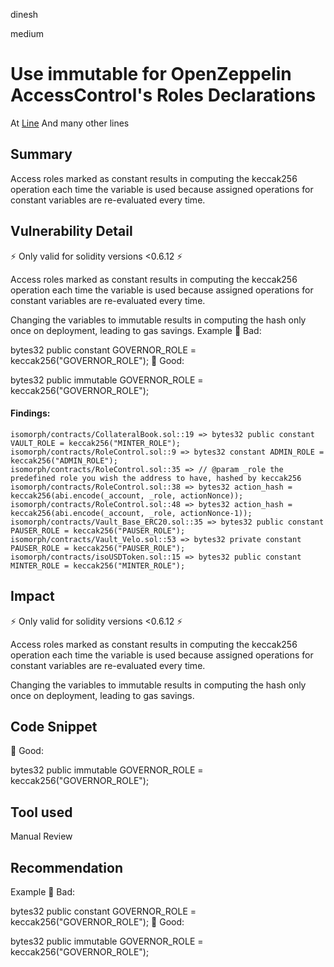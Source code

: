 dinesh

medium

# Use immutable for OpenZeppelin AccessControl's Roles Declarations

At [Line](https://github.com/kree-dotcom/isomorph/blob/789338c8979ab75b8187781a2500908bb26dcdea/contracts/CollateralBook.sol#L19)
And many other lines

## Summary
Access roles marked as constant results in computing the keccak256 operation each time the variable is used because assigned operations for constant variables are re-evaluated every time.

## Vulnerability Detail
⚡️ Only valid for solidity versions <0.6.12 ⚡️

Access roles marked as constant results in computing the keccak256 operation each time the variable is used because assigned operations for constant variables are re-evaluated every time.

Changing the variables to immutable results in computing the hash only once on deployment, leading to gas savings.
Example
🤦 Bad:

bytes32 public constant GOVERNOR_ROLE = keccak256("GOVERNOR_ROLE");
🚀 Good:

bytes32 public immutable GOVERNOR_ROLE = keccak256("GOVERNOR_ROLE");
#### Findings:
```solidity
isomorph/contracts/CollateralBook.sol::19 => bytes32 public constant VAULT_ROLE = keccak256("MINTER_ROLE");
isomorph/contracts/RoleControl.sol::9 => bytes32 constant ADMIN_ROLE = keccak256("ADMIN_ROLE");
isomorph/contracts/RoleControl.sol::35 => // @param _role the predefined role you wish the address to have, hashed by keccak256
isomorph/contracts/RoleControl.sol::38 => bytes32 action_hash = keccak256(abi.encode(_account, _role, actionNonce));
isomorph/contracts/RoleControl.sol::48 => bytes32 action_hash = keccak256(abi.encode(_account, _role, actionNonce-1));
isomorph/contracts/Vault_Base_ERC20.sol::35 => bytes32 public constant PAUSER_ROLE = keccak256("PAUSER_ROLE");
isomorph/contracts/Vault_Velo.sol::53 => bytes32 private constant PAUSER_ROLE = keccak256("PAUSER_ROLE");
isomorph/contracts/isoUSDToken.sol::15 => bytes32 public constant MINTER_ROLE = keccak256("MINTER_ROLE");
```
## Impact
⚡️ Only valid for solidity versions <0.6.12 ⚡️

Access roles marked as constant results in computing the keccak256 operation each time the variable is used because assigned operations for constant variables are re-evaluated every time.

Changing the variables to immutable results in computing the hash only once on deployment, leading to gas savings.

## Code Snippet
🚀 Good:

bytes32 public immutable GOVERNOR_ROLE = keccak256("GOVERNOR_ROLE");

## Tool used

Manual Review

## Recommendation
Example
🤦 Bad:

bytes32 public constant GOVERNOR_ROLE = keccak256("GOVERNOR_ROLE");
🚀 Good:

bytes32 public immutable GOVERNOR_ROLE = keccak256("GOVERNOR_ROLE");
